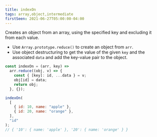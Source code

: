 ```yaml
---
title: indexOn
tags: array,object,intermediate
firstSeen: 2021-06-27T05:00:00-04:00
---
```


Creates an object from an array, using the specified key and excluding it from each value.

- Use `Array.prototype.reduce()` to create an object from `arr`.
- Use object destructuring to get the value of the given `key` and the associated `data` and add the key-value pair to the object.

```js
const indexOn = (arr, key) =>
  arr.reduce((obj, v) => {
    const { [key]: id, ...data } = v;
    obj[id] = data;
    return obj;
  }, {});
```

```js
indexOn(
  [
    { id: 10, name: "apple" },
    { id: 20, name: "orange" },
  ],
  "id"
);
// { '10': { name: 'apple' }, '20': { name: 'orange' } }
```
